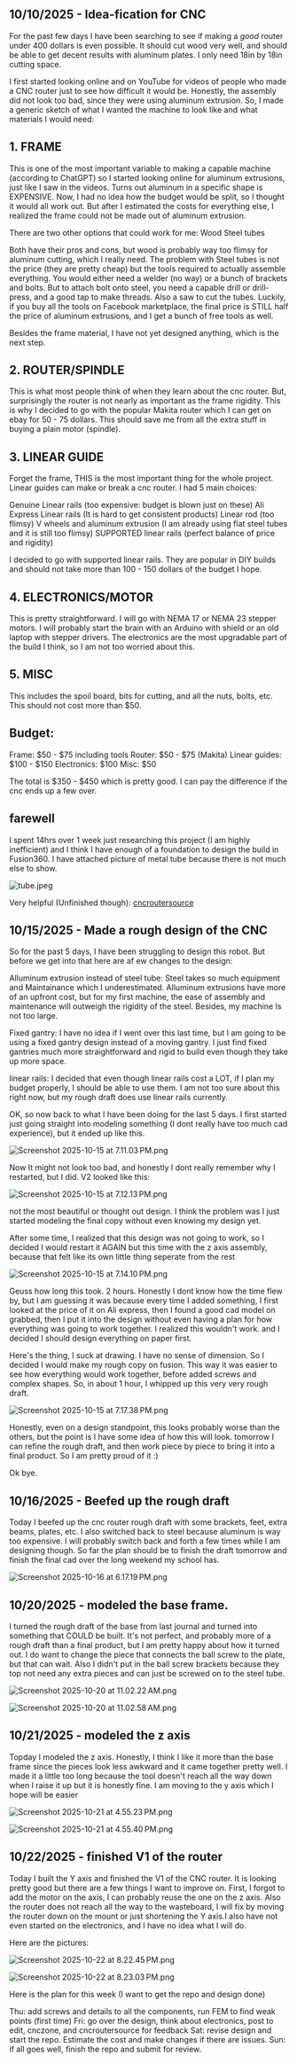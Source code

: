 <!--
  ===================    !!READ THIS NOTICE!!   ====================
  DO NOT edit this file manually. Your changes WILL BE OVERWRITTEN!
  This journal is auto generated and updated by Hack Club Blueprint.
  To edit this file, please edit your journal entries on Blueprint.
  ==================================================================
-->

## 10/10/2025 - Idea-fication for CNC  

For the past few days I have been searching to see if making a _good_ router under 400 dollars is even possible. It should cut wood very well, and should be able to get decent results with aluminum plates. I only need 18in by 18in cutting space.

I first started looking online and on YouTube for videos of people who made a CNC router just to see how difficult it would be. Honestly, the assembly did not look too bad, since they were using aluminum extrusion. So, I made a generic sketch of what I wanted the machine to look like and what materials I would need:

## **1. FRAME**

This is one of the most important variable to making a capable machine (according to ChatGPT) so I started looking online for aluminum extrusions, just like I saw in the videos. Turns out aluminum in a specific shape is EXPENSIVE. Now, I had no idea how the budget would be split, so I thought it would all work out. But after I estimated the costs for everything else, I realized the frame could not be made out of aluminum extrusion. 

There are two other options that could work for me:
Wood
Steel tubes

Both have their pros and cons, but wood is probably way too flimsy for aluminum cutting, which I really need. The problem with Steel tubes is not the price (they are pretty cheap) but the tools required to actually assemble everything. You would either need a welder (no way) or a bunch of brackets and bolts. But to attach bolt onto steel, you need a capable drill or drill-press, and a good tap to make threads. Also a saw to cut the tubes. Luckily, if you buy all the tools on Facebook marketplace, the final price is STILL half the price of aluminum extrusions, and I get a bunch of free tools as well. 

Besides the frame material, I have not yet designed anything, which is the next step. 

## **2. ROUTER/SPINDLE**

This is what most people think of when they learn about the cnc router. But, surprisingly the router is not nearly as important as the frame rigidity. This is why I decided to go with the popular Makita router which I can get on ebay for 50 - 75 dollars. This should save me from all the extra stuff in buying a plain motor (spindle). 

## **3. LINEAR GUIDE**

Forget the frame, THIS is the most important thing for the whole project. Linear guides can make or break a cnc router. I had 5 main choices:

Genuine Linear rails (too expensive: budget is blown just on these)
Ali Express Linear rails (It is hard to get consistent products)
Linear rod (too flimsy)
V wheels and aluminum extrusion (I am already using flat steel tubes and it is still too flimsy)
SUPPORTED linear rails (perfect balance of price and rigidity)

I decided to go with supported linear rails. They are popular in DIY builds and should not take more than 100 - 150 dollars of the budget I hope.

## **4. ELECTRONICS/MOTOR**

This is pretty straightforward. I will go with NEMA 17 or NEMA 23 stepper motors. I will probably start the brain with an Arduino with shield or an old laptop with stepper drivers. The electronics are the most upgradable part of the build I think, so I am not too worried about this.

## **5. MISC**

This includes the spoil board, bits for cutting, and all the nuts, bolts, etc. This should not cost more than $50.

## **Budget:**

Frame: $50 - $75 including tools
Router: $50 - $75 (Makita)
Linear guides: $100 - $150
Electronics: $100
Misc: $50

The total is $350 - $450 which is pretty good. I can pay the difference if the cnc ends up a few over. 

## **farewell**

I spent 14hrs over 1 week just researching this project (I am highly inefficient) and I think I have enough of a foundation to design the build in Fusion360. I have attached picture of metal tube because there is not much else to show.

![tube.jpeg](https://blueprint.hackclub.com/user-attachments/blobs/proxy/eyJfcmFpbHMiOnsiZGF0YSI6MTUzMSwicHVyIjoiYmxvYl9pZCJ9fQ==--a6f0f3e8120ad1c9ee67e25a7f87c088a8c13016/rthrth.jpeg)

Very helpful (Unfinished though): [cncroutersource](http://www.cncroutersource.com)  

## 10/15/2025 - Made a rough design of the CNC  

So for the past 5 days, I have been struggling to design this robot. But before we get into that here are af ew changes to the design:

Alluminum extrusion instead of steel tube: Steel takes so much equipment and Maintainance which I underestimated. Alluminum extrusions have more of an upfront cost, but for my first machine, the ease of assembly and maintenance will outweigh the rigidity of the steel. Besides, my machine Is not too large. 

Fixed gantry: I have no idea if I went over this last time, but I am going to be using a fixed gantry design instead of a moving gantry. I just find fixed gantries much more straightforward and rigid to build even though they take up more space.

linear rails: I decided that even though linear rails cost a LOT, if I plan my budget properly, I should be able to use them. I am not too sure about this right now, but my rough draft does use linear rails currently.

OK, so now back to what I have been doing for the last 5 days. I first started just going straight into modeling something (I dont really have too much cad experience), but it ended up like this.

![Screenshot 2025-10-15 at 7.11.03 PM.png](https://blueprint.hackclub.com/user-attachments/blobs/proxy/eyJfcmFpbHMiOnsiZGF0YSI6MjQxMywicHVyIjoiYmxvYl9pZCJ9fQ==--474e4b3ca7b64a16b3de29ee87b406fe9f5f058e/Screenshot%202025-10-15%20at%207.11.03%E2%80%AFPM.png)

Now It might not look too bad, and honestly I dont really remember why I restarted, but I did. V2 looked like this:

![Screenshot 2025-10-15 at 7.12.13 PM.png](https://blueprint.hackclub.com/user-attachments/blobs/proxy/eyJfcmFpbHMiOnsiZGF0YSI6MjQxNCwicHVyIjoiYmxvYl9pZCJ9fQ==--7f8c37bba59e64f21e576e464e8f0da52a038223/Screenshot%202025-10-15%20at%207.12.13%E2%80%AFPM.png)

not the most beautiful or thought out design. I think the problem was I just started modeling the final copy without even knowing my design yet.

After some time, I realized that this design was not going to work, so I decided I would restart it AGAIN but this time with the z axis assembly, because that felt like its own little thing seperate from the rest

![Screenshot 2025-10-15 at 7.14.10 PM.png](https://blueprint.hackclub.com/user-attachments/blobs/proxy/eyJfcmFpbHMiOnsiZGF0YSI6MjQxNSwicHVyIjoiYmxvYl9pZCJ9fQ==--e74ddb63b6d3fc713c83c628d2628cb4d95080e7/Screenshot%202025-10-15%20at%207.14.10%E2%80%AFPM.png)

Geuss how long this took. 2 hours. Honestly I dont know how the time flew by, but I am guessing it was because every time I added something, I first looked at the price of it on Ali express, then I found a good cad model on grabbed, then I put it into the design without even having a plan for how everything was going to work together. I realized this wouldn't work. and I decided I should design everything on paper first.

Here's the thing, I suck at drawing. I have no sense of dimension. So I decided I would make my rough copy on fusion. This way it was easier to see how everything would work together, before added screws and complex shapes. So, in about 1 hour, I whipped up this very very rough draft.

![Screenshot 2025-10-15 at 7.17.38 PM.png](https://blueprint.hackclub.com/user-attachments/blobs/proxy/eyJfcmFpbHMiOnsiZGF0YSI6MjQxNiwicHVyIjoiYmxvYl9pZCJ9fQ==--9a328ac6e8953c41e575855f0abeed98b6d98edc/Screenshot%202025-10-15%20at%207.17.38%E2%80%AFPM.png)

Honestly, even on a design standpoint, this looks probably worse than the others, but the point is I have some idea of how this will look. tomorrow I can refine the rough draft, and then work piece by piece to bring it into a final product. So I am pretty proud of it :)

Ok bye.

  

## 10/16/2025 - Beefed up the rough draft  

Today I beefed up the cnc router rough draft with some brackets, feet, extra beams, plates, etc. I also switched back to steel because aluminum is way too expensive. I will probably switch back and forth a few times while I am designing though. So far the plan should be to finish the draft tomorrow and finish the final cad over the long weekend my school has.

![Screenshot 2025-10-16 at 6.17.19 PM.png](https://blueprint.hackclub.com/user-attachments/blobs/proxy/eyJfcmFpbHMiOnsiZGF0YSI6MjU0MiwicHVyIjoiYmxvYl9pZCJ9fQ==--be57d6a5aa3ad6591f554c07b1976bc292f58516/Screenshot%202025-10-16%20at%206.17.19%E2%80%AFPM.png)
  

## 10/20/2025 - modeled the base frame.  

I turned the rough draft of the base from last journal and turned into something that COULD be built. It's not perfect, and probably more of a rough draft than a final product, but I am pretty happy about how it turned out. I do want to change the piece that connects the ball screw to the plate, but that can wait. Also I didn't put in the ball screw brackets because they top not need any extra pieces and can just be screwed on to the steel tube. 

![Screenshot 2025-10-20 at 11.02.22 AM.png](https://blueprint.hackclub.com/user-attachments/blobs/proxy/eyJfcmFpbHMiOnsiZGF0YSI6MzczNCwicHVyIjoiYmxvYl9pZCJ9fQ==--9d0e69eb4fad1c36b5d92a89499bbc1c19515c2f/Screenshot%202025-10-20%20at%2011.02.22%E2%80%AFAM.png)

![Screenshot 2025-10-20 at 11.02.58 AM.png](https://blueprint.hackclub.com/user-attachments/blobs/proxy/eyJfcmFpbHMiOnsiZGF0YSI6MzczNSwicHVyIjoiYmxvYl9pZCJ9fQ==--120980b9aae2dabbd19f75ca3584c46048effc1f/Screenshot%202025-10-20%20at%2011.02.58%E2%80%AFAM.png)
  

## 10/21/2025 - modeled the z axis  

Topday I modeled the z axis. Honestly, I think I like it more than the base frame since the pieces look less awkward and it came together pretty well. I made it a little too long because the tool doesn't reach all the way down when I raise it up but it is honestly fine. I am moving to the y axis which I hope will be easier

![Screenshot 2025-10-21 at 4.55.23 PM.png](https://blueprint.hackclub.com/user-attachments/blobs/proxy/eyJfcmFpbHMiOnsiZGF0YSI6NDE4NCwicHVyIjoiYmxvYl9pZCJ9fQ==--824def7d786526925234b49c3041f7421cf46719/Screenshot%202025-10-21%20at%204.55.23%E2%80%AFPM.png)

![Screenshot 2025-10-21 at 4.55.40 PM.png](https://blueprint.hackclub.com/user-attachments/blobs/proxy/eyJfcmFpbHMiOnsiZGF0YSI6NDE4NSwicHVyIjoiYmxvYl9pZCJ9fQ==--fe7b02da3941201006c1472a9a62c0c80c6561e8/Screenshot%202025-10-21%20at%204.55.40%E2%80%AFPM.png)
  

## 10/22/2025 - finished V1 of the router  

Today I built the Y axis and finished the V1 of the CNC router. It is looking pretty good but there are a few things I want to improve on. First, I forgot to add the motor on the axis, I can probably reuse the one on the z axis. Also the router does not reach all the way to the wasteboard, I will fix by moving the router down on the mount or just shortening the Y axis.I also have not even started on the electronics, and I have no idea what I will do.

Here are the pictures:

![Screenshot 2025-10-22 at 8.22.45 PM.png](https://blueprint.hackclub.com/user-attachments/blobs/proxy/eyJfcmFpbHMiOnsiZGF0YSI6NDU4MSwicHVyIjoiYmxvYl9pZCJ9fQ==--608a1a5cc87b17ad7a5312281de3f89ad8046b92/Screenshot%202025-10-22%20at%208.22.45%E2%80%AFPM.png)

![Screenshot 2025-10-22 at 8.23.03 PM.png](https://blueprint.hackclub.com/user-attachments/blobs/proxy/eyJfcmFpbHMiOnsiZGF0YSI6NDU4MiwicHVyIjoiYmxvYl9pZCJ9fQ==--6833b951a6bc3fc3bb55d7f41ed7c0934eed6e2f/Screenshot%202025-10-22%20at%208.23.03%E2%80%AFPM.png)


Here is the plan for this week (I want to get the repo and design done)

Thu: add screws and details to all the components, run FEM to find weak points (first time)
Fri: go over the design, think about electronics, post to edit, cnczone, and cncroutersource for feedback
Sat: revise design and start the repo. Estimate the cost and make changes if there are issues.
Sun: if all goes well, finish the repo and submit for review.
  

